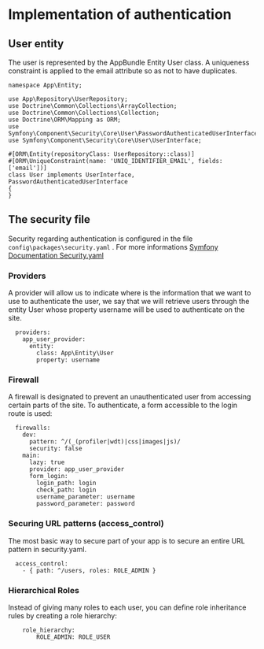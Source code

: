 # Implementation of authentication

## User entity

The user is represented by the AppBundle Entity User class. A uniqueness constraint is applied to the email attribute so as not to have duplicates.

```shell
namespace App\Entity;

use App\Repository\UserRepository;
use Doctrine\Common\Collections\ArrayCollection;
use Doctrine\Common\Collections\Collection;
use Doctrine\ORM\Mapping as ORM;
use Symfony\Component\Security\Core\User\PasswordAuthenticatedUserInterface;
use Symfony\Component\Security\Core\User\UserInterface;

#[ORM\Entity(repositoryClass: UserRepository::class)]
#[ORM\UniqueConstraint(name: 'UNIQ_IDENTIFIER_EMAIL', fields: ['email'])]
class User implements UserInterface, PasswordAuthenticatedUserInterface
{
}
```

## The security file

Security regarding authentication is configured in the file `config\packages\security.yaml` . For more informations [Symfony Documentation Security.yaml](https://symfony.com/doc/6.4/security.html)

### Providers

A provider will allow us to indicate where is the information that we want to use to authenticate the user, we say that we will retrieve users through the entity User whose property username will be used to authenticate on the site.

```shell
  providers:
    app_user_provider:
      entity:
        class: App\Entity\User
        property: username
```

### Firewall

A firewall is designated to prevent an unauthenticated user from accessing certain parts of the site. To authenticate, a form accessible to the login route is used:

```shell
  firewalls:
    dev:
      pattern: ^/(_(profiler|wdt)|css|images|js)/
      security: false
    main:
      lazy: true
      provider: app_user_provider
      form_login:
        login_path: login
        check_path: login
        username_parameter: username
        password_parameter: password
```

### Securing URL patterns (access_control)

The most basic way to secure part of your app is to secure an entire URL pattern in security.yaml.

```shell
  access_control:
    - { path: ^/users, roles: ROLE_ADMIN }
```

### Hierarchical Roles

Instead of giving many roles to each user, you can define role inheritance rules by creating a role hierarchy:

```shell
    role_hierarchy:
        ROLE_ADMIN: ROLE_USER
```
